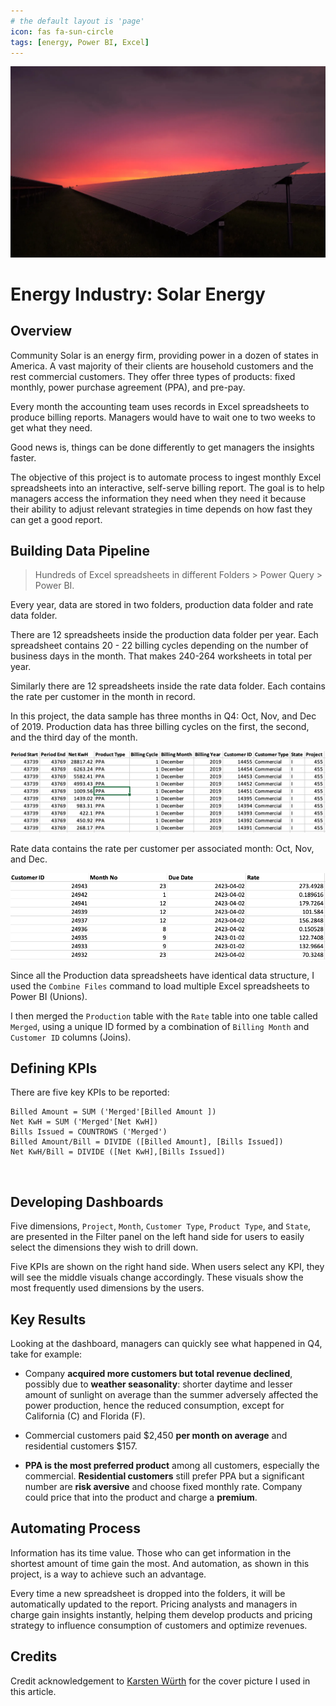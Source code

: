 ```yaml
---
# the default layout is 'page'
icon: fas fa-sun-circle
tags: [energy, Power BI, Excel]
---
```

![](/assets/image/karsten-wurth--tzkyLKPvL4-unsplash.webp)

# Energy Industry: Solar Energy

## Overview

Community Solar is an energy firm, providing power in a dozen of states in America. A vast majority of their clients are household customers and the rest commercial customers. They offer three types of products: fixed monthly, power purchase agreement (PPA), and pre-pay.

Every month the accounting team uses records in Excel spreadsheets to produce billing reports. Managers would have to wait one to two weeks to get what they need.

Good news is, things can be done differently to get managers the insights faster.

The objective of this project is to automate process to ingest monthly Excel spreadsheets into an interactive, self-serve billing report. The goal is to help managers access the information they need when they need it because their ability to adjust relevant strategies in time depends on how fast they can get a good report.

## Building Data Pipeline

> Hundreds of Excel spreadsheets in different Folders &gt; Power Query &gt; Power BI.

Every year, data are stored in two folders, production data folder and rate data folder.

There are 12 spreadsheets inside the production data folder per year. Each spreadsheet contains 20 - 22 billing cycles depending on the number of business days in the month. That makes 240-264 worksheets in total per year.

Similarly there are 12 spreadsheets inside the rate data folder. Each contains the rate per customer in the month in record.

In this project, the data sample has three months in Q4: Oct, Nov, and Dec of 2019. Production data has three billing cycles on the first, the second, and the third day of the month.

![](/assets/image/Screenshot_2023-03-02_at_2.24.05_PM.png)

Rate data contains the rate per customer per associated month: Oct, Nov, and Dec.

![](/assets/image/Screenshot_2023-03-02_at_2.22.48_PM.png)

Since all the Production data spreadsheets have identical data structure, I used the `Combine Files` command to load multiple Excel spreadsheets to Power BI (Unions).

I then merged the `Production` table with the `Rate` table into one table called `Merged`, using a unique ID formed by a combination of `Billing Month` and `Customer ID` columns (Joins).

## Defining KPIs

There are five key KPIs to be reported:

```
Billed Amount = SUM ('Merged'[Billed Amount ])
Net KwH = SUM ('Merged'[Net KwH])
Bills Issued = COUNTROWS ('Merged')
Billed Amount/Bill = DIVIDE ([Billed Amount], [Bills Issued])
Net KwH/Bill = DIVIDE ([Net KwH],[Bills Issued])
```
​
## Developing Dashboards

Five dimensions, `Project`, `Month`, `Customer Type`, `Product Type`, and `State`, are presented in the Filter panel on the left hand side for users to easily select the dimensions they wish to drill down.

Five KPIs are shown on the right hand side. When users select any KPI, they will see the middle visuals change accordingly. These visuals show the most frequently used dimensions by the users.

## Key Results

Looking at the dashboard, managers can quickly see what happened in Q4, take for example:

* Company **acquired more customers but total revenue declined**, possibly due to **weather seasonality**: shorter daytime and lesser amount of sunlight on average than the summer adversely affected the power production, hence the reduced consumption, except for California (C) and Florida (F).

* Commercial customers paid $2,450 **per month on average** and residential customers $157.

* **PPA is the most preferred product** among all customers, especially the commercial. **Residential customers** still prefer PPA but a significant number are **risk aversive** and choose fixed monthly rate. Company could price that into the product and charge a **premium**.

## Automating Process

Information has its time value. Those who can get information in the shortest amount of time gain the most. And automation, as shown in this project, is a way to achieve such an advantage.

Every time a new spreadsheet is dropped into the folders, it will be automatically updated to the report. Pricing analysts and managers in charge gain insights instantly, helping them develop products and pricing strategy to influence consumption of customers and optimize revenues.

## Credits

Credit acknowledgement to [Karsten Würth](https://unsplash.com/@karsten_wuerth?utm_source=unsplash&utm_medium=referral&utm_content=creditCopyText) for the cover picture I used in this article.
